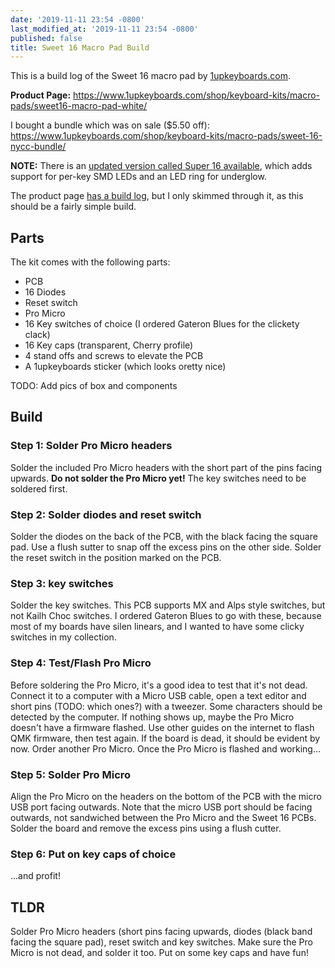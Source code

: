 ```yaml
---
date: '2019-11-11 23:54 -0800'
last_modified_at: '2019-11-11 23:54 -0800'
published: false
title: Sweet 16 Macro Pad Build
---
```

This is a build log of the Sweet 16 macro pad by [1upkeyboards.com](https://www.1upkeyboards.com/).

**Product Page:** https://www.1upkeyboards.com/shop/keyboard-kits/macro-pads/sweet16-macro-pad-white/

I bought a bundle which was on sale ($5.50 off): https://www.1upkeyboards.com/shop/keyboard-kits/macro-pads/sweet-16-nycc-bundle/

**NOTE:** There is an [updated version called Super 16 available](https://www.1upkeyboards.com/shop/keyboard-kits/macro-pads/super-16-macro-pad/), which adds support for per-key SMD LEDs  and an LED ring for underglow.

The product page [has a build log](https://www.1upkeyboards.com/instructions-downloads/sweet-16-instructions/), but I only skimmed through it, as this should be a fairly simple build.

## Parts

The kit comes with the following parts:
* PCB
* 16 Diodes
* Reset switch
* Pro Micro
* 16 Key switches of choice (I ordered Gateron Blues for the clickety clack)
* 16 Key caps (transparent, Cherry profile)
* 4 stand offs and screws to elevate the PCB
* A 1upkeyboards sticker (which looks oretty nice)

TODO: Add pics of box and components

## Build

### Step 1: Solder Pro Micro headers

Solder the included Pro Micro headers with the short part of the pins facing upwards. **Do not solder the Pro Micro yet!** The key switches need to be soldered first.

### Step 2: Solder diodes and reset switch

Solder the diodes on the back of the PCB, with the black facing the square pad. Use a flush sutter to snap off the excess pins on the other side. Solder the reset switch in the position marked on the PCB.

### Step 3: key switches

Solder the key switches. This PCB supports MX and Alps style switches, but not Kailh Choc switches. I ordered Gateron Blues to go with these, because most of my boards have silen linears, and I wanted to have some clicky switches in my collection.

### Step 4: Test/Flash Pro Micro

Before soldering the Pro Micro, it's a good idea to test that it's not dead. Connect it to a computer with a Micro USB cable, open a text editor and short pins (TODO: which ones?) with a tweezer. Some characters should be detected by the computer. If nothing shows up, maybe the Pro Micro doesn't have a firmware flashed. Use other guides on the internet to flash QMK firmware, then test again. If the board is dead, it should be evident by now. Order another Pro Micro. Once the Pro Micro is flashed and working...

### Step 5: Solder Pro Micro

Align the Pro Micro on the headers on the bottom of the PCB with the micro USB port facing outwards. Note that the micro USB port should be facing outwards, not sandwiched between the Pro Micro and the Sweet 16 PCBs. Solder the board and remove the excess pins using a flush cutter.

### Step 6: Put on key caps of choice

...and profit!

## TLDR

Solder Pro Micro headers (short pins facing upwards, diodes (black band facing the square pad), reset switch and key switches. Make sure the Pro Micro is not dead, and solder it too. Put on some key caps and have fun!
